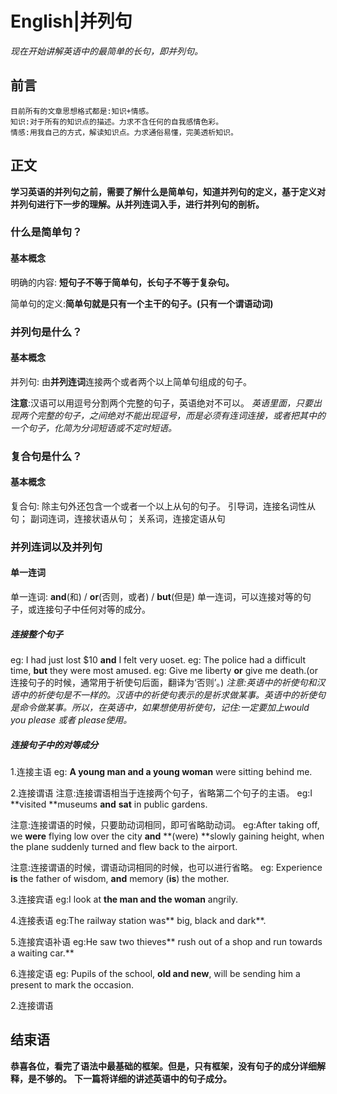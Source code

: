 # English|并列句
*现在开始讲解英语中的最简单的长句，即并列句。*

## 前言
    目前所有的文章思想格式都是:知识+情感。
    知识:对于所有的知识点的描述。力求不含任何的自我感情色彩。
    情感:用我自己的方式，解读知识点。力求通俗易懂，完美透析知识。

## 正文
**学习英语的并列句之前，需要了解什么是简单句，知道并列句的定义，基于定义对并列句进行下一步的理解。从并列连词入手，进行并列句的剖析。**

### 什么是简单句？
#### 基本概念
明确的内容: **短句子不等于简单句，长句子不等于复杂句。**

简单句的定义:**简单句就是只有一个主干的句子。(只有一个谓语动词)**


### 并列句是什么？
#### 基本概念
并列句: 由**并列连词**连接两个或者两个以上简单句组成的句子。

**注意**:汉语可以用逗号分割两个完整的句子，英语绝对不可以。
*英语里面，只要出现两个完整的句子，之间绝对不能出现逗号，而是必须有连词连接，或者把其中的一个句子，化简为分词短语或不定时短语。*


### 复合句是什么？
#### 基本概念
复合句: 除主句外还包含一个或者一个以上从句的句子。
引导词，连接名词性从句；
副词连词，连接状语从句；
关系词，连接定语从句


### 并列连词以及并列句
#### 单一连词
单一连词: **and**(和)  /  **or**(否则，或者)  /  **but**(但是)
单一连词，可以连接对等的句子，或连接句子中任何对等的成分。

##### 连接整个句子
eg: I had just lost $10 **and** I felt very uoset.
eg: The police had a difficult time, **but** they were most amused.
eg: Give me liberty **or** give me death.(or连接句子的时候，通常用于祈使句后面，翻译为‘否则’。)
*注意:英语中的祈使句和汉语中的祈使句是不一样的。汉语中的祈使句表示的是祈求做某事。英语中的祈使句是命令做某事。所以，在英语中，如果想使用祈使句，记住:一定要加上would you please 或者 please使用。*

##### 连接句子中的对等成分
1.连接主语
eg: **A young man and a young woman** were sitting behind me.

2.连接谓语
注意:连接谓语相当于连接两个句子，省略第二个句子的主语。
eg:I **visited **museums **and** **sat** in public gardens.

注意:连接谓语的时候，只要助动词相同，即可省略助动词。
eg:After taking off, we **were** flying low over the city **and** **(were) **slowly gaining height, when the plane suddenly turned and flew back to the airport.

注意:连接谓语的时候，谓语动词相同的时候，也可以进行省略。
eg: Experience **is** the father of wisdom, **and** memory (**is**) the mother.


3.连接宾语
eg:I look at **the man and the woman** angrily.


4.连接表语
eg:The railway station was** big, black and dark**.

5.连接宾语补语
eg:He saw two thieves** rush out of a shop and run towards a waiting car.**

6.连接定语
eg: Pupils of the school, **old and new**, will be sending  him a present to mark the occasion.

2.连接谓语



    

## 结束语
 **恭喜各位，看完了语法中最基础的框架。但是，只有框架，没有句子的成分详细解释，是不够的。**
**下一篇将详细的讲述英语中的句子成分。**








